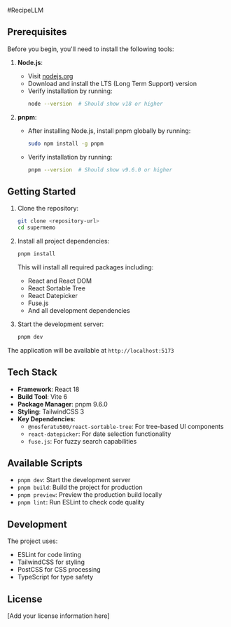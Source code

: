 #RecipeLLM

## Prerequisites

Before you begin, you'll need to install the following tools:

1. **Node.js**:
   - Visit [nodejs.org](https://nodejs.org)
   - Download and install the LTS (Long Term Support) version
   - Verify installation by running:
     ```bash
     node --version  # Should show v18 or higher
     ```

2. **pnpm**:
   - After installing Node.js, install pnpm globally by running:
     ```bash
     sudo npm install -g pnpm
     ```
   - Verify installation by running:
     ```bash
     pnpm --version  # Should show v9.6.0 or higher
     ```

## Getting Started

1. Clone the repository:
   ```bash
   git clone <repository-url>
   cd supermemo
   ```

2. Install all project dependencies:
   ```bash
   pnpm install
   ```
   This will install all required packages including:
   - React and React DOM
   - React Sortable Tree
   - React Datepicker
   - Fuse.js
   - And all development dependencies

3. Start the development server:
   ```bash
   pnpm dev
   ```

The application will be available at `http://localhost:5173`

## Tech Stack

- **Framework**: React 18
- **Build Tool**: Vite 6
- **Package Manager**: pnpm 9.6.0
- **Styling**: TailwindCSS 3
- **Key Dependencies**:
  - `@nosferatu500/react-sortable-tree`: For tree-based UI components
  - `react-datepicker`: For date selection functionality
  - `fuse.js`: For fuzzy search capabilities

## Available Scripts

- `pnpm dev`: Start the development server
- `pnpm build`: Build the project for production
- `pnpm preview`: Preview the production build locally
- `pnpm lint`: Run ESLint to check code quality

## Development

The project uses:
- ESLint for code linting
- TailwindCSS for styling
- PostCSS for CSS processing
- TypeScript for type safety

## License

[Add your license information here]
